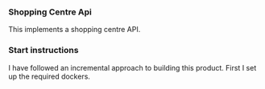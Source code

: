 ### Shopping Centre Api

This implements a shopping centre API.

### Start instructions

I have followed an incremental approach to building this product. First I set up the required dockers.